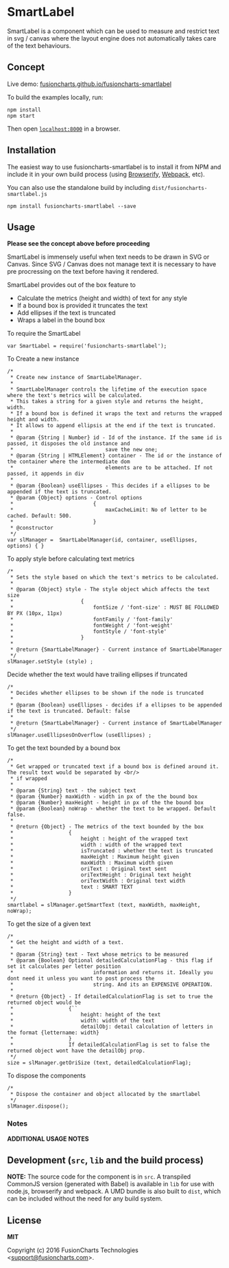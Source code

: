 # SmartLabel

SmartLabel is a component which can be used to measure and restrict text in svg / canvas where the layout engine does not automatically takes care of the text behaviours. 


## Concept

Live demo: [fusioncharts.github.io/fusioncharts-smartlabel](http://fusioncharts.github.io/fusioncharts-smartlabel/)

To build the examples locally, run:

```
npm install
npm start
```

Then open [`localhost:8000`](http://localhost:8000) in a browser.


## Installation

The easiest way to use fusioncharts-smartlabel is to install it from NPM and include it in your own build process (using [Browserify](http://browserify.org), [Webpack](http://webpack.github.io/), etc).

You can also use the standalone build by including `dist/fusioncharts-smartlabel.js`

```
npm install fusioncharts-smartlabel --save
```


## Usage

__Please see the concept above before proceeding__


SmartLabel is immensely useful when text needs to be drawn in SVG or Canvas. Since SVG / Canvas does not manage text it is necessary to have pre procressing on the text before having it rendered.

SmartLabel provides out of the box feature to
- Calculate the metrics (height and width) of text for any style
- If a bound box is provided it truncates the text
- Add ellipses if the text is truncated
- Wraps a label in the bound box

To require the SmartLabel
```
var SmartLabel = require('fusioncharts-smartlabel');
```

To Create a new instance
```
/*
 * Create new instance of SmartLabelManager.
 *
 * SmartLabelManager controls the lifetime of the execution space where the text's metrics will be calculated.
 * This takes a string for a given style and returns the height, width.
 * If a bound box is defined it wraps the text and returns the wrapped height and width.
 * It allows to append ellipsis at the end if the text is truncated.
 *
 * @param {String | Number} id - Id of the instance. If the same id is passed, it disposes the old instance and
 *                              save the new one;
 * @param {String | HTMLElement} container - The id or the instance of the container where the intermediate dom
 *                              elements are to be attached. If not passed, it appends in div
 *
 * @param {Boolean} useEllipses - This decides if a ellipses to be appended if the text is truncated.
 * @param {Object} options - Control options
 *                          {
 *                              maxCacheLimit: No of letter to be cached. Default: 500.
 *                          }
 * @constructor
 */
var slManager =  SmartLabelManager(id, container, useEllipses, options) { }
```

To apply style before calculating text metrics
```
/*
 * Sets the style based on which the text's metrics to be calculated.
 *
 * @param {Object} style - The style object which affects the text size
 *                      {
 *                          fontSize / 'font-size' : MUST BE FOLLOWED BY PX (10px, 11px)
 *                          fontFamily / 'font-family'
 *                          fontWeight / 'font-weight'
 *                          fontStyle / 'font-style'
 *                      }
 *
 * @return {SmartLabelManager} - Current instance of SmartLabelManager
 */
slManager.setStyle (style) ;
```

Decide whether the text would have trailing ellipses if truncated
```
/*
 * Decides whether ellipses to be shown if the node is truncated
 *
 * @param {Boolean} useEllipses - decides if a ellipses to be appended if the text is truncated. Default: false
 *
 * @return {SmartLabelManager} - Current instance of SmartLabelManager
 */
slManager.useEllipsesOnOverflow (useEllipses) ;
```

To get the text bounded by a bound box
```
/*
 * Get wrapped or truncated text if a bound box is defined around it. The result text would be separated by <br/>
 * if wrapped
 *
 * @param {String} text - the subject text
 * @param {Number} maxWidth - width in px of the the bound box
 * @param {Number} maxHeight - height in px of the the bound box
 * @param {Boolean} noWrap - whether the text to be wrapped. Default false.
 *
 * @return {Object} - The metrics of the text bounded by the box
 *                  {
 *                      height : height of the wrapped text
 *                      width : width of the wrapped text
 *                      isTruncated : whether the text is truncated
 *                      maxHeight : Maximum height given
 *                      maxWidth : Maximum width given
 *                      oriText : Original text sent
 *                      oriTextHeight : Original text height
 *                      oriTextWidth : Original text width
 *                      text : SMART TEXT
 *                  }
 */
smartlabel = slManager.getSmartText (text, maxWidth, maxHeight, noWrap);
```

To get the size of a given text
```
/*
 * Get the height and width of a text.
 *
 * @param {String} text - Text whose metrics to be measured
 * @param {Boolean} Optional detailedCalculationFlag - this flag if set it calculates per letter position
 *                          information and returns it. Ideally you dont need it unless you want to post process the
 *                          string. And its an EXPENSIVE OPERATION.
 *
 * @return {Object} - If detailedCalculationFlag is set to true the returned object would be
 *                  {``
 *                      height: height of the text
 *                      width: width of the text
 *                      detailObj: detail calculation of letters in the format {lettername: width}
 *                  }
 *                  If detailedCalculationFlag is set to false the returned object wont have the detailObj prop.
 */
size = slManager.getOriSize (text, detailedCalculationFlag);
```

To dispose the components
```
/*
 * Dispose the container and object allocated by the smartlabel
 */
slManager.dispose();
```

### Notes

__ADDITIONAL USAGE NOTES__


## Development (`src`, `lib` and the build process)

**NOTE:** The source code for the component is in `src`. A transpiled CommonJS version (generated with Babel) is available in `lib` for use with node.js, browserify and webpack. A UMD bundle is also built to `dist`, which can be included without the need for any build system.


## License

__MIT__

Copyright (c) 2016 FusionCharts Technologies  &lt;support@fusioncharts.com&gt;.

